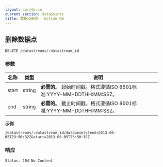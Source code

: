 ```yaml
---
layout: api/dm.cn
current_section: datapoints
title: 数据点删除｜ Dotide DB
---
```


## 删除数据点

    DELETE /datastreams/:datastream_id

### 参数

| 名称  | 类型 | 说明 |
| ----- | ------ | --- |
| start | string | **必需的**。 起始时间戳。格式遵循ISO 8601标准:YYYY-MM-DDTHH:MM:SSZ。 |
| end   | string | **必需的**。 截止时间戳。格式遵循ISO 8601标准:YYYY-MM-DDTHH:MM:SSZ。 |

**示例**

```
/datastreams/:datastream_id/datapoints?end=2013-06-05T23:50:32Z&start=2013-06-05T23:50:32Z
```

### 响应

    Status: 204 No Content
